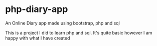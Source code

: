 # php-diary-app
An Online Diary app made using bootstrap, php and sql

This is a project I did to learn php and sql. It's quite basic however I am happy with what I have created
